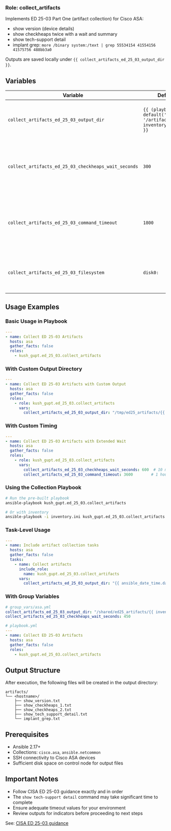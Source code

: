 ### Role: collect_artifacts

Implements ED 25-03 Part One (artifact collection) for Cisco ASA:
- show version (device details)
- show checkheaps twice with a wait and summary
- show tech-support detail
- implant grep: `more /binary system:/text | grep 55534154 41554156 41575756 488bb3a0`

Outputs are saved locally under `{{ collect_artifacts_ed_25_03_output_dir }}`.

## Variables

| Variable | Default | Description |
|----------|---------|-------------|
| `collect_artifacts_ed_25_03_output_dir` | `{{ (playbook_dir \| default('.')) + '/artifacts/' + inventory_hostname }}` | Directory on control node where outputs will be stored per-host |
| `collect_artifacts_ed_25_03_checkheaps_wait_seconds` | `300` | Wait time between checkheaps runs (seconds). CISA recommends 5+ minutes |
| `collect_artifacts_ed_25_03_command_timeout` | `1800` | Command timeout for long-running commands like 'show tech-support detail' |
| `collect_artifacts_ed_25_03_filesystem` | `disk0:` | Filesystem for ASA core dump or directory listing in later steps |

## Usage Examples

### Basic Usage in Playbook

```yaml
---
- name: Collect ED 25-03 Artifacts
  hosts: asa
  gather_facts: false
  roles:
    - kush_gupt.ed_25_03.collect_artifacts
```

### With Custom Output Directory

```yaml
---
- name: Collect ED 25-03 Artifacts with Custom Output
  hosts: asa
  gather_facts: false
  roles:
    - role: kush_gupt.ed_25_03.collect_artifacts
      vars:
        collect_artifacts_ed_25_03_output_dir: "/tmp/ed25_artifacts/{{ inventory_hostname }}"
```

### With Custom Timing

```yaml
---
- name: Collect ED 25-03 Artifacts with Extended Wait
  hosts: asa
  gather_facts: false
  roles:
    - role: kush_gupt.ed_25_03.collect_artifacts
      vars:
        collect_artifacts_ed_25_03_checkheaps_wait_seconds: 600  # 10 minutes
        collect_artifacts_ed_25_03_command_timeout: 3600        # 1 hour
```

### Using the Collection Playbook

```bash
# Run the pre-built playbook
ansible-playbook kush_gupt.ed_25_03.collect_artifacts

# Or with inventory
ansible-playbook -i inventory.ini kush_gupt.ed_25_03.collect_artifacts
```

### Task-Level Usage

```yaml
---
- name: Include artifact collection tasks
  hosts: asa
  gather_facts: false
  tasks:
    - name: Collect artifacts
      include_role:
        name: kush_gupt.ed_25_03.collect_artifacts
      vars:
        collect_artifacts_ed_25_03_output_dir: "{{ ansible_date_time.date }}_artifacts/{{ inventory_hostname }}"
```

### With Group Variables

```yaml
# group_vars/asa.yml
collect_artifacts_ed_25_03_output_dir: "/shared/ed25_artifacts/{{ inventory_hostname }}"
collect_artifacts_ed_25_03_checkheaps_wait_seconds: 450
```

```yaml
# playbook.yml
---
- name: Collect ED 25-03 Artifacts
  hosts: asa
  gather_facts: false
  roles:
    - kush_gupt.ed_25_03.collect_artifacts
```

## Output Structure

After execution, the following files will be created in the output directory:

```
artifacts/
└── <hostname>/
    ├── show_version.txt
    ├── show_checkheaps_1.txt
    ├── show_checkheaps_2.txt
    ├── show_tech_support_detail.txt
    └── implant_grep.txt
```

## Prerequisites

- Ansible 2.17+
- Collections: `cisco.asa`, `ansible.netcommon`
- SSH connectivity to Cisco ASA devices
- Sufficient disk space on control node for output files

## Important Notes

- Follow CISA ED 25-03 guidance exactly and in order
- The `show tech-support detail` command may take significant time to complete
- Ensure adequate timeout values for your environment
- Review outputs for indicators before proceeding to next steps

See: [CISA ED 25-03 guidance](https://www.cisa.gov/news-events/directives/supplemental-direction-ed-25-03-core-dump-and-hunt-instructions)